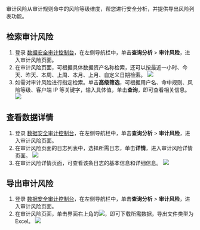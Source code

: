 审计风险从审计规则命中的风险等级维度，帮您进行安全分析，并提供导出风险列表功能。


## 检索审计风险

1. 登录 [数据安全审计控制台](https://console.cloud.tencent.com/dsaudit)，在左侧导航栏中，单击**查询分析** > **审计风险**，进入审计风险页面。
2. 在审计风险页面，可根据具体数据资产名称检索，还可以按最近一小时、今天、昨天、本周、上周、本月、上月、自定义日期检索。
![](https://qcloudimg.tencent-cloud.cn/raw/f9a4989b121f9f1a8229c1f708b0f836.png)
3. 如需对审计风险进行指定检索。单击**高级筛选**，可根据用户名、命中规则、风险等级、客户端 IP 等关键字，输入具体值，单击**查询**，即可查看相关信息。
![](https://qcloudimg.tencent-cloud.cn/raw/2ea48515da8234626d6b1f42c8b02c5d.png)

## 查看数据详情
1. 登录 [数据安全审计控制台](https://console.cloud.tencent.com/dsaudit)，在左侧导航栏中，单击**查询分析** > **审计风险**，进入审计风险页面。
2. 在审计风险页面的日志列表中，选择所需日志，单击**详情**，进入审计风险详情页面。
![](https://qcloudimg.tencent-cloud.cn/raw/dfa1c5f7fb59effd9814403983679652.png)
3. 在审计风险详情页面，可查看该条日志的基本信息和详细信息。
![](https://qcloudimg.tencent-cloud.cn/raw/c6145036f1c46e24caa9d315accfe93c.png)

## 导出审计风险
1. 登录 [数据安全审计控制台](https://console.cloud.tencent.com/dsaudit)，在左侧导航栏中，单击**查询分析** > **审计风险**，进入审计风险页面。
2. 在审计风险页面，单击界面右上角的![](https://qcloudimg.tencent-cloud.cn/raw/5375e7ef130b714c61417294a132375c.png)，即可下载所需数据，导出文件类型为 Excel。
![](https://qcloudimg.tencent-cloud.cn/raw/23c30c1a89a1873878a8fb4a5eabba99.png)




